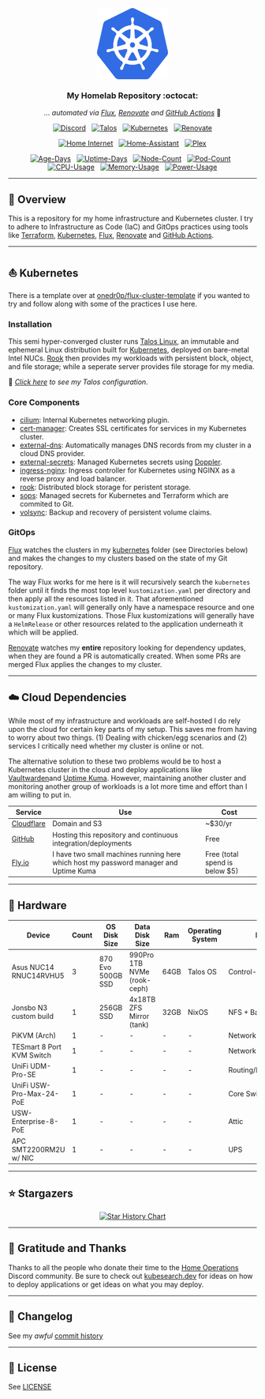 <div align="center">

<img src="https://github.com/kubernetes/kubernetes/raw/master/logo/logo.svg" align="center" width="144px" height="144px"/>

### My Homelab Repository :octocat:

_... automated via [Flux](https://fluxcd.io), [Renovate](https://github.com/renovatebot/renovate) and [GitHub Actions](https://github.com/features/actions)_ 🤖

</div>

<div align="center">

[![Discord](https://img.shields.io/discord/673534664354430999?style=for-the-badge&label&logo=discord&logoColor=white&color=blue)](https://discord.gg/home-operations)&nbsp;&nbsp;
[![Talos](https://img.shields.io/endpoint?url=https%3A%2F%2Fkromgo.roswellian.dev%2Ftalos_version&style=for-the-badge&logo=talos&logoColor=white&color=blue&label=%20)](https://talos.dev)&nbsp;&nbsp;
[![Kubernetes](https://img.shields.io/endpoint?url=https%3A%2F%2Fkromgo.roswellian.dev%2Fkubernetes_version&style=for-the-badge&logo=kubernetes&logoColor=white&color=blue&label=%20)](https://kubernetes.io)&nbsp;&nbsp;
[![Renovate](https://img.shields.io/github/actions/workflow/status/rust84/k8s-gitops/schedule-renovate.yaml?branch=main&label=&logo=renovatebot&style=for-the-badge&color=blue)](https://github.com/rust84/k8s-gitops/actions/workflows/schedule-renovate.yaml)

</div>

<div align="center">

[![Home Internet](https://kuma.microserver.space/api/badge/7/status?label=home%20internet&style=for-the-badge)](https://kuma.microserver.space/status/home-cluster)&nbsp;&nbsp;
[![Home-Assistant](https://kuma.microserver.space/api/badge/1/status?label=home%20assistant&logo=homeassistant&style=for-the-badge)](https://kuma.microserver.space/status/home-cluster)&nbsp;&nbsp;
[![Plex](https://kuma.microserver.space/api/badge/4/status?label=plex&logo=Plex&style=for-the-badge)](https://kuma.microserver.space/status/home-cluster)

</div>

<div align="center">

[![Age-Days](https://img.shields.io/endpoint?url=https%3A%2F%2Fkromgo.roswellian.dev%2Fcluster_age_days&style=flat-square&label=Age)](https://github.com/kashalls/kromgo/)&nbsp;&nbsp;
[![Uptime-Days](https://img.shields.io/endpoint?url=https%3A%2F%2Fkromgo.roswellian.dev%2Fcluster_uptime_days&style=flat-square&label=Uptime)](https://github.com/kashalls/kromgo/)&nbsp;&nbsp;
[![Node-Count](https://img.shields.io/endpoint?url=https%3A%2F%2Fkromgo.roswellian.dev%2Fcluster_node_count&style=flat-square&label=Nodes)](https://github.com/kashalls/kromgo/)&nbsp;&nbsp;
[![Pod-Count](https://img.shields.io/endpoint?url=https%3A%2F%2Fkromgo.roswellian.dev%2Fcluster_pod_count&style=flat-square&label=Pods)](https://github.com/kashalls/kromgo/)&nbsp;&nbsp;
[![CPU-Usage](https://img.shields.io/endpoint?url=https%3A%2F%2Fkromgo.roswellian.dev%2Fcluster_cpu_usage&style=flat-square&label=CPU)](https://github.com/kashalls/kromgo/)&nbsp;&nbsp;
[![Memory-Usage](https://img.shields.io/endpoint?url=https%3A%2F%2Fkromgo.roswellian.dev%2Fcluster_memory_usage&style=flat-square&label=Memory)](https://github.com/kashalls/kromgo/)&nbsp;&nbsp;
[![Power-Usage](https://img.shields.io/endpoint?url=https%3A%2F%2Fkromgo.roswellian.dev%2Fcluster_power_usage&style=flat-square&label=Power)](https://github.com/kashalls/kromgo/)

</div>

---

## 📖 Overview

This is a repository for my home infrastructure and Kubernetes cluster. I try to adhere to Infrastructure as Code (IaC) and GitOps practices using tools like [Terraform](https://www.terraform.io), [Kubernetes](https://kubernetes.io), [Flux](https://fluxcd.io), [Renovate](https://github.com/renovatebot/renovate) and [GitHub Actions](https://github.com/features/actions).

---

## ⛵ Kubernetes

There is a template over at [onedr0p/flux-cluster-template](https://github.com/onedr0p/flux-cluster-template) if you wanted to try and follow along with some of the practices I use here.

### Installation

This semi hyper-converged cluster runs [Talos Linux](https://talos.dev), an immutable and ephemeral Linux distribution built for [Kubernetes](https://kubernetes.io), deployed on bare-metal Intel NUCs. [Rook](https://rook.io) then provides my workloads with persistent block, object, and file storage; while a seperate server provides file storage for my media.

🔸 _[Click here](./kubernetes/bootstrap/talos/talconfig.yaml) to see my Talos configuration._

### Core Components

- [cilium](https://cilium.io): Internal Kubernetes networking plugin.
- [cert-manager](https://cert-manager.io): Creates SSL certificates for services in my Kubernetes cluster.
- [external-dns](https://github.com/kubernetes-sigs/external-dns): Automatically manages DNS records from my cluster in a cloud DNS provider.
- [external-secrets](https://external-secrets.io): Managed Kubernetes secrets using [Doppler](https://www.doppler.com/).
- [ingress-nginx](https://github.com/kubernetes/ingress-nginx): Ingress controller for Kubernetes using NGINX as a reverse proxy and load balancer.
- [rook](https://rook.io): Distributed block storage for peristent storage.
- [sops](https://github.com/getsops/sops): Managed secrets for Kubernetes and Terraform which are commited to Git.
- [volsync](https://github.com/backube/volsync): Backup and recovery of persistent volume claims.

### GitOps

[Flux](https://github.com/fluxcd/flux2) watches the clusters in my [kubernetes](./kubernetes/) folder (see Directories below) and makes the changes to my clusters based on the state of my Git repository.

The way Flux works for me here is it will recursively search the `kubernetes` folder until it finds the most top level `kustomization.yaml` per directory and then apply all the resources listed in it. That aforementioned `kustomization.yaml` will generally only have a namespace resource and one or many Flux kustomizations. Those Flux kustomizations will generally have a `HelmRelease` or other resources related to the application underneath it which will be applied.

[Renovate](https://github.com/renovatebot/renovate) watches my **entire** repository looking for dependency updates, when they are found a PR is automatically created. When some PRs are merged Flux applies the changes to my cluster.

---

## ☁️ Cloud Dependencies

While most of my infrastructure and workloads are self-hosted I do rely upon the cloud for certain key parts of my setup. This saves me from having to worry about two things. (1) Dealing with chicken/egg scenarios and (2) services I critically need whether my cluster is online or not.

The alternative solution to these two problems would be to host a Kubernetes cluster in the cloud and deploy applications like [Vaultwarden](https://github.com/dani-garcia/vaultwarden)and [Uptime Kuma](https://github.com/louislam/uptime-kuma/). However, maintaining another cluster and monitoring another group of workloads is a lot more time and effort than I am willing to put in.

| Service                                         | Use                                                               | Cost           |
|-------------------------------------------------|-------------------------------------------------------------------|----------------|
| [Cloudflare](https://www.cloudflare.com/)       | Domain and S3                                                     | ~$30/yr        |
| [GitHub](https://github.com/)                   | Hosting this repository and continuous integration/deployments    | Free           |
| [Fly.io](https://fly.io/)         | I have two small machines running here which host my password manager and Uptime Kuma | Free (total spend is below $5)           |

---

## 🔧 Hardware

| Device                      | Count | OS Disk Size | Data Disk Size              | Ram  | Operating System | Purpose             |
|-----------------------------|-------|--------------|-----------------------------|------|------------------|---------------------|
| Asus NUC14 RNUC14RVHU5 | 3 | 870 Evo 500GB SSD | 990Pro 1TB NVMe (rook-ceph) | 64GB | Talos OS | Control-plane/Workers |
| Jonsbo N3 custom build      | 1     | 256GB SSD      | 4x18TB ZFS Mirror (tank) | 32GB | NixOS           | NFS + Backup Server |
| PiKVM (Arch) | 1 | - | - | - | - | Network KVM |
| TESmart 8 Port KVM Switch   | 1     | -            | -                           | -    | -                | Network KVM (PiKVM) |
| UniFi UDM-Pro-SE     | 1     | -            | -                           | -    | -                | Routing/Firewall/IPS/DNS    |
| UniFi USW-Pro-Max-24-PoE  | 1     | -            | -                           | -    | -                | Core Switch    |
| USW-Enterprise-8-PoE | 1     | -            | -                           | -    | -                | Attic    | 
| APC SMT2200RM2U w/ NIC      | 1     | -            | -                           | -    | -                | UPS                 |

---

## ⭐ Stargazers

<div align="center">

[![Star History Chart](https://api.star-history.com/svg?repos=rust84/k8s-gitops&type=Date)](https://star-history.com/#rust84/k8s-gitops&Date)

</div>

---

## 🤝 Gratitude and Thanks

Thanks to all the people who donate their time to the [Home Operations](https://discord.gg/home-operations) Discord community. Be sure to check out [kubesearch.dev](https://kubesearch.dev/) for ideas on how to deploy applications or get ideas on what you may deploy.

---

## 📜 Changelog

See my _awful_ [commit history](https://github.com/rust84/k8s-gitops/commits/main)

---

## 🔏 License

See [LICENSE](./LICENSE)
